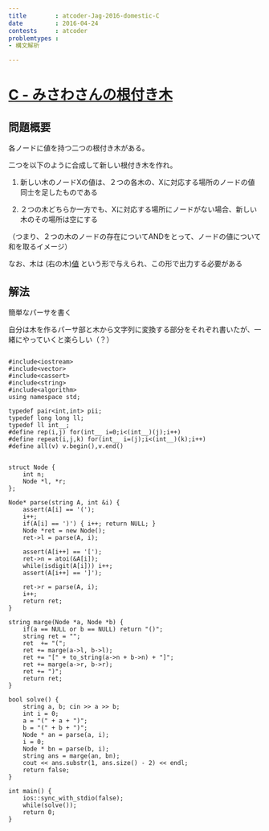 ```yaml
---
title        : atcoder-Jag-2016-domestic-C
date         : 2016-04-24
contests     : atcoder
problemtypes :
- 構文解析

---
```


# [C - みさわさんの根付き木](http://jag2016-domestic.contest.atcoder.jp/tasks/jag2016secretspring_c)

<!--more-->

## 問題概要

各ノードに値を持つ二つの根付き木がある。

二つを以下のように合成して新しい根付き木を作れ。


1. 新しい木のノードXの値は、２つの各木の、Xに対応する場所のノードの値同士を足したものである

2. ２つの木どちらか一方でも、Xに対応する場所にノードがない場合、新しい木のその場所は空にする


（つまり、２つの木のノードの存在についてANDをとって、ノードの値について和を取るイメージ）


なお、木は (右の木)[値](左の木) という形で与えられ、この形で出力する必要がある

## 解法

簡単なパーサを書く

自分は木を作るパーサ部と木から文字列に変換する部分をそれぞれ書いたが、一緒にやっていくと楽らしい（？）


~~~

#include<iostream>
#include<vector>
#include<cassert>
#include<string>
#include<algorithm>
using namespace std;
 
typedef pair<int,int> pii;
typedef long long ll;
typedef ll int__;
#define rep(i,j) for(int__ i=0;i<(int__)(j);i++)
#define repeat(i,j,k) for(int__ i=(j);i<(int__)(k);i++)
#define all(v) v.begin(),v.end()
 
 
struct Node {
    int n;
    Node *l, *r;
};
 
Node* parse(string A, int &i) {
    assert(A[i] == '(');
    i++;
    if(A[i] == ')') { i++; return NULL; }
    Node *ret = new Node();
    ret->l = parse(A, i);
 
    assert(A[i++] == '[');
    ret->n = atoi(&A[i]);
    while(isdigit(A[i])) i++;
    assert(A[i++] == ']');
    
    ret->r = parse(A, i);
    i++;
    return ret;
}
 
string marge(Node *a, Node *b) {
    if(a == NULL or b == NULL) return "()";
    string ret = "";
    ret  += "(";
    ret += marge(a->l, b->l);
    ret += "[" + to_string(a->n + b->n) + "]";
    ret += marge(a->r, b->r);
    ret += ")";
    return ret;
}
 
bool solve() {
    string a, b; cin >> a >> b;
    int i = 0;
    a = "(" + a + ")";
    b = "(" + b + ")";
    Node * an = parse(a, i);
    i = 0;
    Node * bn = parse(b, i);
    string ans = marge(an, bn);
    cout << ans.substr(1, ans.size() - 2) << endl;
    return false;
}
 
int main() {
    ios::sync_with_stdio(false);
    while(solve());
    return 0;
}

~~~